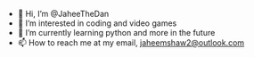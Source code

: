 - 👋 Hi, I’m @JaheeTheDan
- 👀 I’m interested in coding and video games
- 🌱 I’m currently learning python and more in the future 
- 📫 How to reach me at my email, jaheemshaw2@outlook.com 

<!---
JaheeTheDan/JaheeTheDan is a ✨ special ✨ repository because its `README.md` (this file) appears on your GitHub profile.
You can click the Preview link to take a look at your changes.
--->
